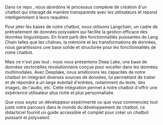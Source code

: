 Dans ce repo , nous abordons le processus complexe de création d'un chatbot qui interagit de manière transparente avec les utilisateurs et répond intelligemment à leurs requêtes.

Pour jeter les bases de notre chatbot, nous utilisons Langchain, un cadre de prétraitement de données polyvalent qui facilite la gestion efficace des données linguistiques. En tirant parti des fonctionnalités puissantes de Lang Chain telles que les chaînes, la mémoire et les transformations de données, nous garantissons une base solide et structurée pour les fonctionnalités de notre chatbot.

Mais ce n'est pas tout : nous vous présentons Deep Lake, une base de données vectorielles révolutionnaire conçue pour exceller dans les données multimodales. Avec Deeplake, nous améliorons les capacités de notre chatbot en intégrant diverses sources de données, lui permettant de traiter et de répondre à un large éventail d'entrées, notamment du texte, des images, de l'audio, etc. Cette intégration permet à notre chatbot d'offrir une expérience utilisateur plus riche et plus personnalisée.

Que vous soyez un développeur expérimenté ou que vous commenciez tout juste votre parcours dans le monde du développement de chatbot, ce didacticiel fournit un guide accessible et complet pour créer un chatbot puissant et polyvalent. 
